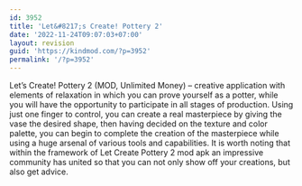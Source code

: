 ```yaml
---
id: 3952
title: 'Let&#8217;s Create! Pottery 2'
date: '2022-11-24T09:07:03+07:00'
layout: revision
guid: 'https://kindmod.com/?p=3952'
permalink: '/?p=3952'
---
```


Let’s Create! Pottery 2 (MOD, Unlimited Money) – creative application with elements of relaxation in which you can prove yourself as a potter, while you will have the opportunity to participate in all stages of production. Using just one finger to control, you can create a real masterpiece by giving the vase the desired shape, then having decided on the texture and color palette, you can begin to complete the creation of the masterpiece while using a huge arsenal of various tools and capabilities. It is worth noting that within the framework of Let Create Pottery 2 mod apk an impressive community has united so that you can not only show off your creations, but also get advice.